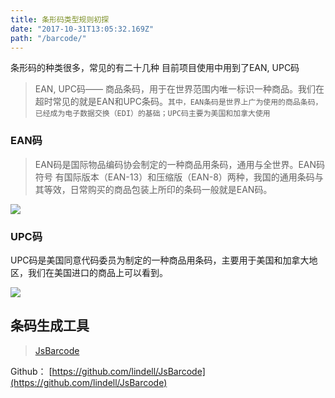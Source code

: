 ```yaml
---
title: 条形码类型规则初探
date: "2017-10-31T13:05:32.169Z"
path: "/barcode/"
---
```



条形码的种类很多，常见的有二十几种
目前项目使用中用到了EAN, UPC码

> EAN, UPC码—— 商品条码，用于在世界范围内唯一标识一种商品。我们在超时常见的就是EAN和UPC条码。`其中，EAN条码是世界上广为使用的商品条码，已经成为电子数据交换（EDI）的基础；UPC码主要为美国和加拿大使用`

### EAN码
> EAN码是国际物品编码协会制定的一种商品用条码，通用与全世界。EAN码符号 有国际版本（EAN-13）和压缩版（EAN-8）两种，我国的通用条码与其等效，日常购买的商品包装上所印的条码一般就是EAN码。

![](https://ss0.bdstatic.com/70cFvHSh_Q1YnxGkpoWK1HF6hhy/it/u=2214438059,2295043613&fm=27&gp=0.jpg)

### UPC码
UPC码是美国同意代码委员为制定的一种商品用条码，主要用于美国和加拿大地区，我们在美国进口的商品上可以看到。

![](https://ss1.bdstatic.com/70cFuXSh_Q1YnxGkpoWK1HF6hhy/it/u=1100709911,925090872&fm=27&gp=0.jpg)

## 条码生成工具

> [JsBarcode](http://lindell.me/JsBarcode/)

Github： [https://github.com/lindell/JsBarcode](https://github.com/lindell/JsBarcode)


